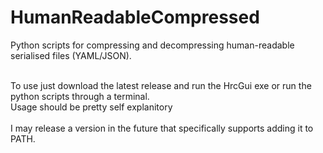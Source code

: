 # HumanReadableCompressed
Python scripts for compressing and decompressing human-readable serialised files (YAML/JSON). <br><br>

To use just download the latest release and run the HrcGui exe or run the python scripts through a terminal.<br>
Usage should be pretty self explanitory<br><br>
I may release a version in the future that specifically supports adding it to PATH.